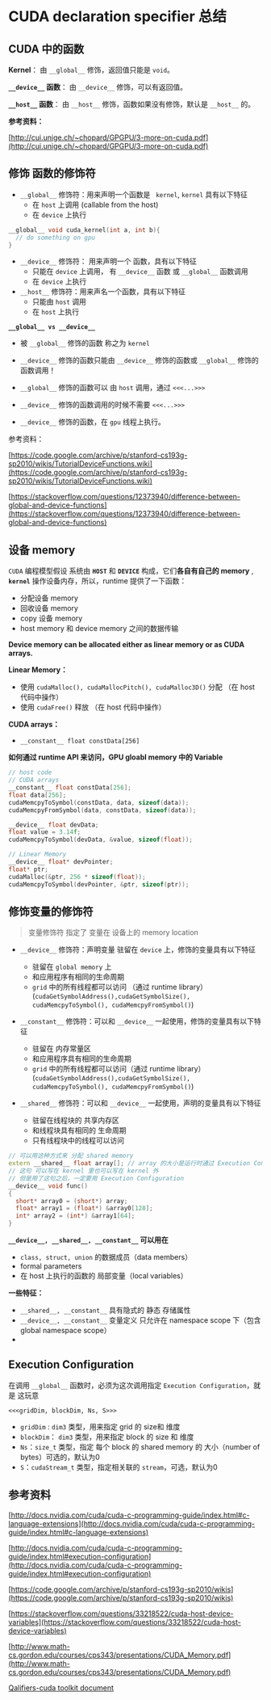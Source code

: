 # CUDA declaration specifier 总结



## CUDA 中的函数

**Kernel**： 由 `__global__` 修饰，返回值只能是 `void`。

**`__device__` 函数**： 由 `__device__` 修饰，可以有返回值。

**`__host__` 函数**： 由 `__host__` 修饰，函数如果没有修饰，默认是 `__host__` 的。



**参考资料：**

[http://cui.unige.ch/~chopard/GPGPU/3-more-on-cuda.pdf](http://cui.unige.ch/~chopard/GPGPU/3-more-on-cuda.pdf)



## 修饰 函数的修饰符

* `__global__` 修饰符：用来声明一个函数是 ` kernel`, `kernel` 具有以下特征
  * 在 `host` 上调用 (callable from the host)
  * 在 `device` 上执行

```c++
__global__ void cuda_kernel(int a, int b){
  // do something on gpu
}
```

* `__device__` 修饰符： 用来声明一个 函数，具有以下特征
  * 只能在 `device` 上调用， 有 `__device__` 函数 或 `__global__` 函数调用
  * 在 `device` 上执行
* `__host__` 修饰符：用来声名一个函数，具有以下特征
  * 只能由 `host` 调用
  * 在 `host` 上执行




**`__global__ vs __device__`**

* 被 `__global__` 修饰的函数 称之为 `kernel`


* `__device__` 修饰的函数只能由  `__device__` 修饰的函数或 `__global__` 修饰的函数调用！
* `__global__` 修饰的函数可以 由 `host` 调用，通过 `<<<...>>>`
* `__device__` 修饰的函数调用的时候不需要 `<<<...>>>`
* `__device__` 修饰的函数，在  `gpu` 线程上执行。

参考资料：

[https://code.google.com/archive/p/stanford-cs193g-sp2010/wikis/TutorialDeviceFunctions.wiki](https://code.google.com/archive/p/stanford-cs193g-sp2010/wikis/TutorialDeviceFunctions.wiki)

[https://stackoverflow.com/questions/12373940/difference-between-global-and-device-functions](https://stackoverflow.com/questions/12373940/difference-between-global-and-device-functions)





## 设备 memory

`CUDA` 编程模型假设 系统由 **`HOST`** 和 **`DEVICE`** 构成，它们**各自有自己的 memory** , **`kernel`**  操作设备内存，所以，runtime 提供了一下函数：

* 分配设备 memory
* 回收设备 memory
* copy 设备  memory
* host memory 和 device memory 之间的数据传输



**Device memory can be allocated either as linear memory or as CUDA arrays.**



**Linear Memory：**

* 使用 `cudaMalloc(), cudaMallocPitch(), cudaMalloc3D()` 分配 （在 host 代码中操作）
* 使用 `cudaFree()` 释放 （在 host 代码中操作）

**CUDA arrays：**

* `__constant__ float constData[256]`



**如何通过 runtime API 来访问，GPU gloabl memory 中的 Variable**

```c++
// host code
// CUDA arrays
__constant__ float constData[256]; 
float data[256]; 
cudaMemcpyToSymbol(constData, data, sizeof(data)); 
cudaMemcpyFromSymbol(data, constData, sizeof(data)); 

__device__ float devData; 
float value = 3.14f; 
cudaMemcpyToSymbol(devData, &value, sizeof(float)); 

// Linear Memory
__device__ float* devPointer; 
float* ptr; 
cudaMalloc(&ptr, 256 * sizeof(float)); 
cudaMemcpyToSymbol(devPointer, &ptr, sizeof(ptr));

```







## 修饰变量的修饰符

> 变量修饰符 指定了 变量在 设备上的 memory location

* `__device__` 修饰符：声明变量 驻留在 `device` 上，修饰的变量具有以下特征

  * 驻留在 `global memory` 上
  * 和应用程序有相同的生命周期
  * `grid` 中的所有线程都可以访问 （通过 runtime library）(`cudaGetSymbolAddress(),cudaGetSymbolSize(), cudaMemcpyToSymbol(), cudaMemcpyFromSymbol()`)

* `__constant__` 修饰符：可以和 `__device__` 一起使用，修饰的变量具有以下特征

  * 驻留在 内存常量区
  * 和应用程序具有相同的生命周期
  * `grid` 中的所有线程都可以访问（通过 runtime library） (`cudaGetSymbolAddress(),cudaGetSymbolSize(), cudaMemcpyToSymbol(), cudaMemcpyFromSymbol()`)

* `__shared__` 修饰符：可以和 `__device__` 一起使用，声明的变量具有以下特征

  * 驻留在线程块的 共享内存区
  * 和线程块具有相同的 生命周期
  * 只有线程块中的线程可以访问




```c++
// 可以用这种方式来 分配 shared memory
extern __shared__ float array[]; // array 的大小是运行时通过 Execution Configuration
// 这句 可以写在 kernel 里也可以写在 kernel 外
// 但是用了这句之后，一定要用 Execution Configuration
__device__ void func()
{
  short* array0 = (short*) array;
  float* array1 = (float*) &array0[128];
  int* array2 = (int*) &array1[64];
}
```



**`__device__, __shared__, __constant__` 可以用在**

* `class, struct, union` 的数据成员（data members）
* formal parameters
* 在 host 上执行的函数的 局部变量（local variables）



**一些特征：**

* `__shared__, __constant__`  具有隐式的 静态 存储属性
* `__device__, __constant__` 变量定义 只允许在 namespace scope 下（包含 global namespace scope）
* ​









## Execution Configuration

在调用 `__global__` 函数时，必须为这次调用指定 `Execution Configuration`，就是 这玩意

 `<<<gridDim, blockDim, Ns, S>>>`

* `gridDim` : `dim3` 类型，用来指定 grid 的 size和 维度
* `blockDim`： `dim3` 类型，用来指定 block 的 size 和 维度
* `Ns`：`size_t` 类型，指定 每个 block 的 shared memory 的 大小（number of bytes）可选的，默认为0
* `S`：`cudaStream_t` 类型，指定相关联的 `stream`，可选，默认为0





## 参考资料

[http://docs.nvidia.com/cuda/cuda-c-programming-guide/index.html#c-language-extensions](http://docs.nvidia.com/cuda/cuda-c-programming-guide/index.html#c-language-extensions)

[http://docs.nvidia.com/cuda/cuda-c-programming-guide/index.html#execution-configuration](http://docs.nvidia.com/cuda/cuda-c-programming-guide/index.html#execution-configuration)

[https://code.google.com/archive/p/stanford-cs193g-sp2010/wikis](https://code.google.com/archive/p/stanford-cs193g-sp2010/wikis)

[https://stackoverflow.com/questions/33218522/cuda-host-device-variables](https://stackoverflow.com/questions/33218522/cuda-host-device-variables)

[http://www.math-cs.gordon.edu/courses/cps343/presentations/CUDA_Memory.pdf](http://www.math-cs.gordon.edu/courses/cps343/presentations/CUDA_Memory.pdf)

[Qalifiers-cuda toolkit document](http://docs.nvidia.com/cuda/cuda-c-programming-guide/index.html#qualifiers)







